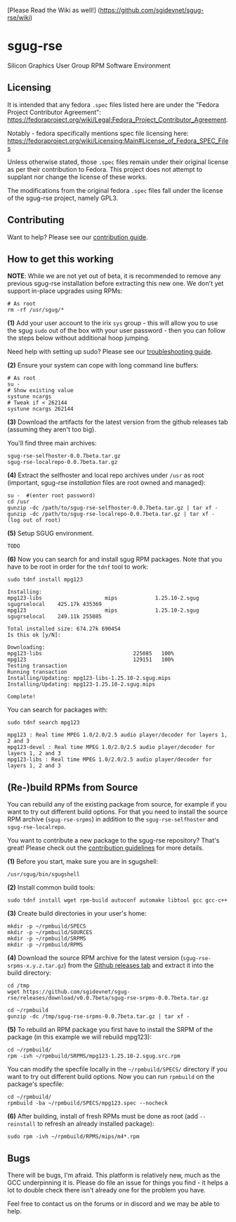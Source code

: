 
[Please Read the Wiki as well!] (https://github.com/sgidevnet/sgug-rse/wiki)




# sgug-rse

Silicon Graphics User Group RPM Software Environment

## Licensing

It is intended that any fedora `.spec` files listed here are under the "Fedora Project Contributor Agreement": https://fedoraproject.org/wiki/Legal:Fedora_Project_Contributor_Agreement.

Notably - fedora specifically mentions spec file licensing here: https://fedoraproject.org/wiki/Licensing:Main#License_of_Fedora_SPEC_Files

Unless otherwise stated, those `.spec` files remain under their original license as per their contribution to Fedora. This project does not attempt to supplant nor change the license of these works.

The modifications from the original fedora `.spec` files fall under the license of the sgug-rse project, namely GPL3.

## Contributing

Want to help? Please see our [contribution guide](contributing.md).

## How to get this working

**NOTE**: While we are not yet out of beta, it is recommended to remove any previous sgug-rse installation before extracting this new one. We don't yet support in-place upgrades using RPMs:

```shell
# As root
rm -rf /usr/sgug/*
```

**(1)** Add your user account to the irix `sys` group - this will allow you to use the sgug `sudo` out of the box with your user password - then you can follow the steps below without additional hoop jumping.

Need help with setting up sudo? Please see our [troubleshooting guide](troubleshooting.md).



**(2)** Ensure your system can cope with long command line buffers:

```shell
# As root
su -
# Show existing value
systune ncargs
# Tweak if < 262144
systune ncargs 262144
```

**(3)** Download the artifacts for the latest version from the github releases tab (assuming they aren't too big).

You'll find three main archives:

```shell
sgug-rse-selfhoster-0.0.7beta.tar.gz
sgug-rse-localrepo-0.0.7beta.tar.gz
```

**(4)** Extract the selfhoster and local repo archives under `/usr` as root (important, sgug-rse _installation_ files are root owned and managed):

```shell
su -  #(enter root password)
cd /usr
gunzip -dc /path/to/sgug-rse-selfhoster-0.0.7beta.tar.gz | tar xf -
gunzip -dc /path/to/sgug-rse-localrepo-0.0.7beta.tar.gz | tar xf -
(log out of root)
```

**(5)** Setup SGUG environment.

```shell
TODO
```

**(6)** Now you can search for and install sgug RPM packages. Note that you have to be root in order for the `tdnf` tool to work:

```shell
sudo tdnf install mpg123
```
```
Installing:
mpg123-libs                    mips            1.25.10-2.sgug       sgugrselocal    425.17k 435369
mpg123                         mips            1.25.10-2.sgug       sgugrselocal    249.11k 255085

Total installed size: 674.27k 690454
Is this ok [y/N]:

Downloading:
mpg123-libs                             225085   100%
mpg123                                  129151   100%
Testing transaction
Running transaction
Installing/Updating: mpg123-libs-1.25.10-2.sgug.mips
Installing/Updating: mpg123-1.25.10-2.sgug.mips

Complete!
```

You can search for packages with:

```shell
sudo tdnf search mpg123
```
```
mpg123 : Real time MPEG 1.0/2.0/2.5 audio player/decoder for layers 1, 2 and 3
mpg123-devel : Real time MPEG 1.0/2.0/2.5 audio player/decoder for layers 1, 2 and 3
mpg123-libs : Real time MPEG 1.0/2.0/2.5 audio player/decoder for layers 1, 2 and 3
```

## (Re-)build RPMs from Source

You can rebuild any of the existing package from source, for example if you want to try out different build options. For that you need to install the source RPM archive (`sgug-rse-srpms`) in addition to the `sgug-rse-selfhoster` and `sgug-rse-localrepo`.

You want to contribute a new package to the sgug-rse repository? That's great! Please check out the [contribution guidelines](./contributing.md) for more details.

**(1)** Before you start, make sure you are in sgugshell:

```shell
/usr/sgug/bin/sgugshell
```

**(2)** Install common build tools:

```shell
sudo tdnf install wget rpm-build autoconf automake libtool gcc gcc-c++
```

**(3)** Create build directories in your user's home:

```shell
mkdir -p ~/rpmbuild/SPECS
mkdir -p ~/rpmbuild/SOURCES
mkdir -p ~/rpmbuild/SRPMS
mkdir -p ~/rpmbuild/RPMS
```

**(4)** Download the source RPM archive for the latest version
(`sgug-rse-srpms-x.y.z.tar.gz`) from the [Github releases tab](https://github.com/sgidevnet/sgug-rse/releases) and extract it into the build directory: 

```shell
cd /tmp
wget https://github.com/sgidevnet/sgug-rse/releases/download/v0.0.7beta/sgug-rse-srpms-0.0.7beta.tar.gz

cd ~/rpmbuild
gunzip -dc /tmp/sgug-rse-srpms-0.0.7beta.tar.gz | tar xf -
```

**(5)** To rebuild an RPM package you first have to install the SRPM of the package (in this example we will rebuild mpg123):

```shell
cd ~/rpmbuild/
rpm -ivh ~/rpmbuild/SRPMS/mpg123-1.25.10-2.sgug.src.rpm
```

You can modify the specfile locally in the `~/rpmbuild/SPECS/` directory if you want to try out different build options.
Now you can run `rpmbuild` on the package's specfile:

```shell
cd ~/rpmbuild/
rpmbuild -ba ~/rpmbuild/SPECS/mpg123.spec --nocheck
```

**(6)** After building, install of fresh RPMs must be done as root (add `--reinstall` to refresh an already installed package):

```shell
sudo rpm -ivh ~/rpmbuild/RPMS/mips/m4*.rpm
```

## Bugs

There will be bugs, I'm afraid. This platform is relatively new, much as the GCC underpinning it is. Please do file an issue for things you find - it helps a lot to double check there isn't already one for the problem you have.

Feel free to contact us on the forums or in discord and we may be able to help.
